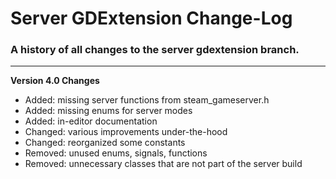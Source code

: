 # Server GDExtension Change-Log

### A history of all changes to the **server gdextension** branch.

---

**Version 4.0 Changes**

- Added: missing server functions from steam_gameserver.h
- Added: missing enums for server modes
- Added: in-editor documentation
- Changed: various improvements under-the-hood
- Changed: reorganized some constants
- Removed: unused enums, signals, functions
- Removed: unnecessary classes that are not part of the server build